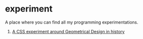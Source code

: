 # experiment
A place where you can find all my programming experimentations.

<ol>
  <a href=""><li>A CSS experiment around Geometrical Design in history</li></a>
</ol>
